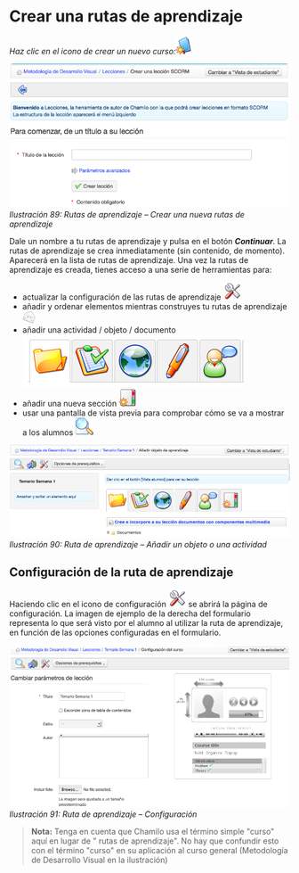 # Crear una rutas de aprendizaje

_Haz clic en el icono de crear un nuevo curso:_![](../../.gitbook/assets/graphics13%20%284%29.png)

![](../../.gitbook/assets/graficos59%20%287%29.png)_Ilustración 89: Rutas de aprendizaje – Crear una nueva rutas de aprendizaje_

Dale un nombre a tu rutas de aprendizaje y pulsa en el botón _**Continuar**._ La rutas de aprendizaje se crea inmediatamente \(sin contenido, de momento\). Aparecerá en la lista de rutas de aprendizaje. Una vez la rutas de aprendizaje es creada, tienes acceso a una serie de herramientas para:

* actualizar la configuración de las rutas de aprendizaje ![](../../.gitbook/assets/graphics8%20%285%29.png)
* añadir y ordenar elementos mientras construyes tu rutas de aprendizaje ![](../../.gitbook/assets/graficos60%20%287%29.png)
* añadir una actividad / objeto / documento ![](../../.gitbook/assets/graphics23%20%285%29.png)
* añadir una nueva sección ![](../../.gitbook/assets/graphics19%20%285%29.png)
* usar una pantalla de vista previa para comprobar cómo se va a mostrar a los alumnos ![](../../.gitbook/assets/graphics21%20%285%29.png)

![](../../.gitbook/assets/graficos61%20%286%29.png)_Ilustración 90: Ruta de aprendizaje – Añadir un objeto o una actividad_

## Configuración de la ruta de aprendizaje <a id="configuraci-n-de-la-ruta-de-aprendizaje"></a>

Haciendo clic en el icono de configuración ![](../../.gitbook/assets/graphics20%20%284%29.png) se abrirá la página de configuración. La imagen de ejemplo de la derecha del formulario representa lo que será visto por el alumno al utilizar la ruta de aprendizaje, en función de las opciones configuradas en el formulario.

![](../../.gitbook/assets/graficos62%20%287%29.png)_Ilustración 91: Ruta de aprendizaje – Configuración_

> **Nota:** Tenga en cuenta que Chamilo usa el término simple "curso" aquí en lugar de " rutas de aprendizaje". No hay que confundir esto con el término "curso" en su aplicación al curso general \(Metodología de Desarrollo Visual en la ilustración\)

